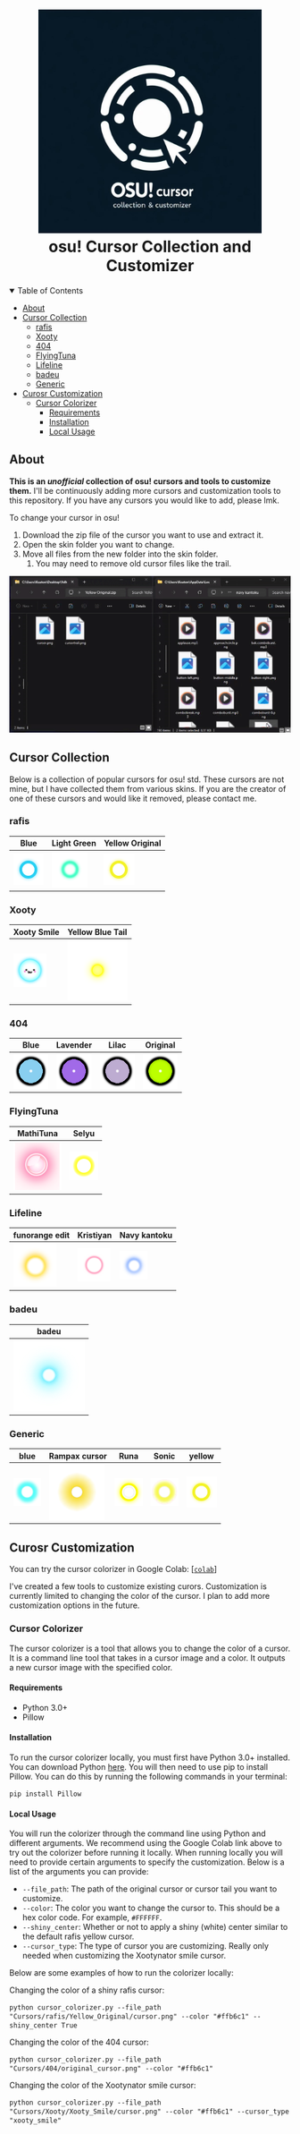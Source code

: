 <h1 align="center">
    <a href="https://github.com/keatonkraiger/osu-Cursor-Collection-and-Customizer">
        <img src="assets/logo.jpg" alt="logo" width="400" height="400">
    </a>
    <br>
    osu! Cursor Collection and Customizer
</h1>


<details open="open">
<summary>Table of Contents</summary>

- [About](#about)
- [Cursor Collection](#cursor-collection)
  - [rafis](#rafis)
  - [Xooty](#xooty)
  - [404](#404)
  - [FlyingTuna](#flyingtuna)
  - [Lifeline](#lifeline)
  - [badeu](#badeu)
  - [Generic](#generic)
- [Curosr Customization](#curosr-customization)
  - [Cursor Colorizer](#cursor-colorizer)
    - [Requirements](#requirements)
    - [Installation](#installation)
    - [Local Usage](#local-usage)
</details>

## <a name="about">About</a>
**This is an *unofficial* collection of osu! cursors and tools to customize them.** I'll be continuously adding more cursors and customization tools to this repository. If you have any cursors you would like to add, please lmk.

To change your cursor in osu!
1. Download the zip file of the cursor you want to use and extract it.
2. Open the skin folder you want to change.
3. Move all files from the new folder into the skin folder.
   1. You may need to remove old cursor files like the trail.
   
<img src="assets/change.gif" width="600" height="280" alt="Change cursor">

## <a name="cursors">Cursor Collection</a>

Below is a collection of popular cursors for osu! std. These cursors are not mine, but I have collected them from various skins. If you are the creator of one of these cursors and would like it removed, please contact me.

### rafis

| Blue | Light Green | Yellow Original |
| --- | --- | --- |
| [![Blue](Cursors/rafis/Blue/cursor.png)](Cursors/rafis/Blue/cursor.png) | [![Light Green](Cursors/rafis/Light%20Green/cursor.png)](Cursors/rafis/Light%20Green/cursor.png) | [![Yellow Original](Cursors/rafis/Yellow%20Original/cursor.png)](Cursors/rafis/Yellow%20Original/cursor.png) |

### Xooty

| Xooty Smile | Yellow Blue Tail |
| --- | --- |
| [![Xooty Smile](Cursors/Xooty/Xooty%20Smile/cursor.png)](Cursors/Xooty/Xooty%20Smile/cursor.png) | [![Yellow Blue Tail](Cursors/Xooty/Yellow%20Blue%20Tail/cursormiddle.png)](Cursors/Xooty/Yellow%20Blue%20Tail/cursormiddle.png) |

### 404

| Blue | Lavender | Lilac | Original |
| --- | --- | --- | --- |
| [![Blue](Cursors/404/Blue_cursor.png)](Cursors/404/Blue_cursor.png) | [![Lavender](Cursors/404/Lavender_cursor.png)](Cursors/404/Lavender_cursor.png) | [![Lilac](Cursors/404/Lilac_cursor.png)](Cursors/404/Lilac_cursor.png) | [![Original](Cursors/404/Original_cursor.png)](Cursors/404/Original_cursor.png) |

### FlyingTuna

| MathiTuna | Selyu |
| --- | --- |
| [![MathiTuna](Cursors/FlyingTuna/MathiTuna/cursor.png)](Cursors/FlyingTuna/MathiTuna/cursor.png) | [![Selyu](Cursors/FlyingTuna/Selyu/cursor.png)](Cursors/FlyingTuna/Selyu/cursor.png) |

### Lifeline

| funorange edit | Kristiyan | Navy kantoku |
| --- | --- | --- |
| [![funorange edit](Cursors/Lifeline/funorange%20edit/cursor.png)](Cursors/Lifeline/funorange%20edit/cursor.png) | [![Kristiyan](Cursors/Lifeline/Kristiyan/cursor.png)](Cursors/Lifeline/Kristiyan/cursor.png) | [![Navy kantoku](Cursors/Lifeline/Navy%20kantoku/cursor.png)](Cursors/Lifeline/Navy%20kantoku/cursor.png) |

### badeu

| badeu |
| --- |
| [![cursor.png](Cursors/badeu/cursor.png)](Cursors/badeu/cursor.png) |

### Generic

| blue | Rampax cursor | Runa | Sonic | yellow |
| --- | --- | --- | --- | --- |
| [![blue](Cursors/Generic/blue/cursor.png)](Cursors/Generic/blue/cursor.png) | [![Rampax cursor](Cursors/Generic/Rampax%20cursor/cursor.png)](Cursors/Generic/Rampax%20cursor/cursor.png) | [![Runa](Cursors/Generic/Runa/cursor.png)](Cursors/Generic/Runa/cursor.png) | [![Sonic](Cursors/Generic/Sonic/cursor.png)](Cursors/Generic/Sonic/cursor.png) | [![yellow](Cursors/Generic/yellow/cursor.png)](Cursors/Generic/yellow/cursor.png) |


## <a name="cursor_customize">Curosr Customization</a>

You can try the cursor colorizer in Google Colab: [[`colab`](https://colab.research.google.com/drive/1H4RPVcEK7wWOP_IHA_TFOqppY2LJNmNX?usp=sharing)]

I've created a few tools to customize existing curors. Customization is currently limited to changing the color of the cursor. I plan to add more customization options in the future.

### <a name="cursor_customize">Cursor Colorizer</a>

The cursor colorizer is a tool that allows you to change the color of a cursor. It is a command line tool that takes in a cursor image and a color. It outputs a new cursor image with the specified color. 

#### Requirements

- Python 3.0+
- Pillow

#### Installation

To run the cursor colorizer locally, you must first have Python 3.0+ installed. You can download Python [here](https://www.python.org/downloads/). You will then need to use pip to install Pillow. You can do this by running the following commands in your terminal:

```
pip install Pillow
```

#### Local Usage

You will run the colorizer through the command line using Python and different arguments. We recommend using the Google Colab link above to try out the colorizer before running it locally. When running locally you will need to provide certain arguments to specify the customization. Below is a list of the arguments you can provide:

- `--file_path`: The path of the original cursor or cursor tail you want to customize.
- `--color`: The color you want to change the cursor to. This should be a hex color code. For example, `#FFFFFF`.
- `--shiny_center`: Whether or not to apply a shiny (white) center similar to the default rafis yellow cursor.
- `--cursor_type`: The type of cursor you are customizing. Really only needed when customizing the Xootynator smile cursor.

Below are some examples of how to run the colorizer locally:

Changing the color of a shiny rafis cursor:

```
python cursor_colorizer.py --file_path "Cursors/rafis/Yellow_Original/cursor.png" --color "#ffb6c1" --shiny_center True
```

Changing the color of the 404 cursor:

```
python cursor_colorizer.py --file_path "Cursors/404/original_cursor.png" --color "#ffb6c1"
```

Changing the color of the Xootynator smile cursor:

```
python cursor_colorizer.py --file_path "Cursors/Xooty/Xooty_Smile/cursor.png" --color "#ffb6c1" --cursor_type "xooty_smile"
```
